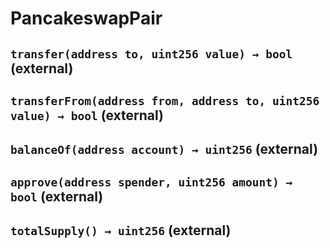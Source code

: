 # PancakeswapPair

## `transfer(address to, uint256 value) → bool` \(external\)

## `transferFrom(address from, address to, uint256 value) → bool` \(external\)

## `balanceOf(address account) → uint256` \(external\)

## `approve(address spender, uint256 amount) → bool` \(external\)

## `totalSupply() → uint256` \(external\)

